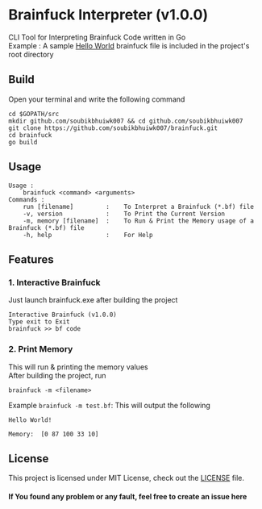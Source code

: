 # Brainfuck Interpreter (v1.0.0)
CLI Tool for Interpreting Brainfuck Code written in Go<br>
Example : A sample [Hello World](./test.bf) brainfuck file is included in the project's root directory
## Build
Open your terminal and write the following command
```
cd $GOPATH/src
mkdir github.com/soubikbhuiwk007 && cd github.com/soubikbhuiwk007
git clone https://github.com/soubikbhuiwk007/brainfuck.git
cd brainfuck
go build
```

## Usage
```
Usage : 
    brainfuck <command> <arguments>
Commands :
    run [filename]         :    To Interpret a Brainfuck (*.bf) file
    -v, version            :    To Print the Current Version
    -m, memory [filename]  :    To Run & Print the Memory usage of a Brainfuck (*.bf) file
    -h, help               :    For Help
```

## Features
### 1. Interactive Brainfuck
Just launch brainfuck.exe after building the project
```
Interactive Brainfuck (v1.0.0)
Type exit to Exit
brainfuck >> bf code
```
### 2. Print Memory
This will run & printing the memory values <br>
After building the project, run
```
brainfuck -m <filename>
```
Example ```brainfuck -m test.bf```:
This will output the following
```
Hello World!

Memory:  [0 87 100 33 10]
```
## License

This project is licensed under MIT License, check out the [LICENSE](./LICENSE) file.

#### If You found any problem or any fault, feel free to create an issue here
